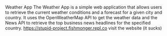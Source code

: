 Weather App
The Weather App is a simple web application that allows users to retrieve the current weather conditions and a forecast for a given city and country. It uses the OpenWeatherMap API to get the weather data and the News API to retrieve the top business news headlines for the specified country.
https://stupid-project.fishmonger.repl.co
visit the website (it sucks)
